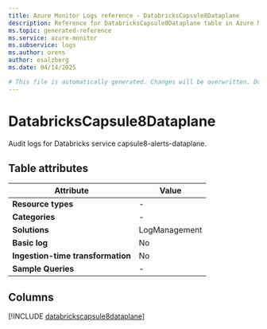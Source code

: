```yaml
---
title: Azure Monitor Logs reference - DatabricksCapsule8Dataplane
description: Reference for DatabricksCapsule8Dataplane table in Azure Monitor Logs.
ms.topic: generated-reference
ms.service: azure-monitor
ms.subservice: logs
ms.author: orens
author: osalzberg
ms.date: 04/14/2025

# This file is automatically generated. Changes will be overwritten. Do not change this file directly.
---
```


# DatabricksCapsule8Dataplane

Audit logs for Databricks service capsule8-alerts-dataplane.


## Table attributes

|Attribute|Value|
|---|---|
|**Resource types**|-|
|**Categories**|-|
|**Solutions**| LogManagement|
|**Basic log**|No|
|**Ingestion-time transformation**|No|
|**Sample Queries**|-|



## Columns
  
[!INCLUDE [databrickscapsule8dataplane](~/reusable-content/ce-skilling/azure/includes/azure-monitor/reference/tables/databrickscapsule8dataplane-include.md)]

